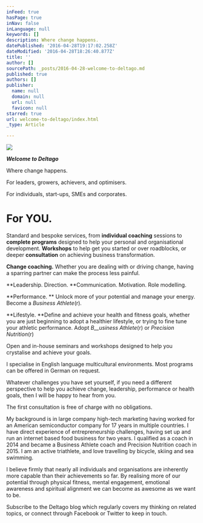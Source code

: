 ```yaml
---
inFeed: true
hasPage: true
inNav: false
inLanguage: null
keywords: []
description: Where change happens.
datePublished: '2016-04-28T19:17:02.258Z'
dateModified: '2016-04-28T18:26:40.877Z'
title: ''
author: []
sourcePath: _posts/2016-04-28-welcome-to-deltago.md
published: true
authors: []
publisher:
  name: null
  domain: null
  url: null
  favicon: null
starred: true
url: welcome-to-deltago/index.html
_type: Article

---
```

![](https://the-grid-user-content.s3-us-west-2.amazonaws.com/6686ee69-ec5c-45c1-b2c6-05c89f8f06f0.png)

**_Welcome to Deltago_**

Where change happens.

For leaders, growers, achievers, and optimisers. 

For individuals, start-ups, SMEs and corporates.

# For YOU.

Standard and bespoke services, from **individual coaching** sessions to **complete programs** designed to help your personal and organisational development. **Workshops** to help get you started or over roadblocks, or deeper **consultation** on achieving business transformation.

**Change coaching.** Whether you are dealing with or driving change, having a sparring partner can make the process less painful.

**Leadership. Direction. **Communication. Motivation. Role modelling.

**Performance. ** Unlock more of your potential and manage your energy. Become a _Business Athlete_(r)_._

**Lifestyle. **Define and achieve your health and fitness goals, whether you are just beginning to adopt a healthier lifestyle, or trying to fine tune your athletic performance. Adopt _B__usiness Athlete_(r) or _Precision Nutrition_(r)

Open and in-house seminars and workshops designed to help you crystalise and achieve your goals.

I specialise in English language multicultural environments. Most programs can be offered in German on request.

Whatever challenges you have set yourself, if you need a different perspective to help you achieve change, leadership, performance or health goals, then I will be happy to hear from you.

The first consultation is free of charge with no obligations.

My background is in large company high-tech marketing having worked for an American semiconductor company for 17 years in multiple countries. I have direct experience of entrepreneurship challenges, having set up and run an internet based food business for two years. I qualified as a coach in 2014 and became a Business Athlete coach and Precision Nutrition coach in 2015\. I am an active triathlete, and love travelling by bicycle, skiing and sea swimming.

I believe firmly that nearly all individuals and organisations are inherently more capable than their achievements so far. By realising more of our potential through physical fitness, mental engagement, emotional awareness and spiritual alignment we can become as awesome as we want to be.

Subscribe to the Deltago blog which regularly covers my thinking on related topics, or connect through Facebook or Twitter to keep in touch.